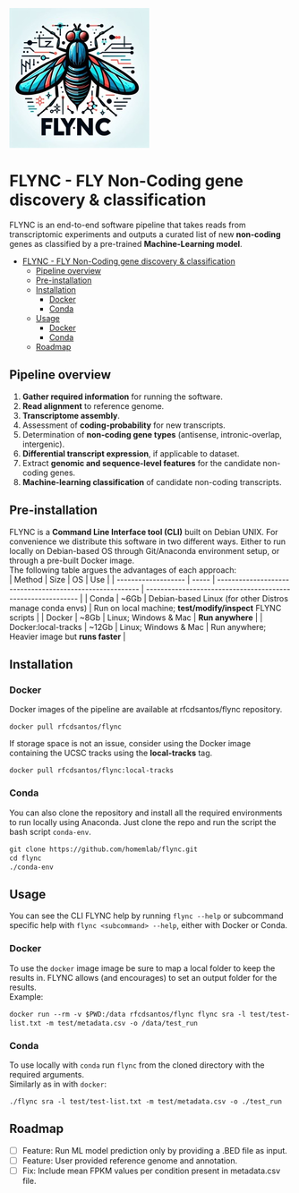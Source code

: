 ![FLYNC logo](logo.jpeg)

# FLYNC - FLY Non-Coding gene discovery & classification

FLYNC is an end-to-end software pipeline that takes reads from transcriptomic experiments and outputs a curated list of new **non-coding** genes as classified by a pre-trained **Machine-Learning model**.  

- [FLYNC - FLY Non-Coding gene discovery \& classification](#flync---fly-non-coding-gene-discovery--classification)
  - [Pipeline overview](#pipeline-overview)
  - [Pre-installation](#pre-installation)
  - [Installation](#installation)
    - [Docker](#docker)
    - [Conda](#conda)
  - [Usage](#usage)
    - [Docker](#docker-1)
    - [Conda](#conda-1)
  - [Roadmap](#roadmap)

## Pipeline overview
1. **Gather required information** for running the software.
2. **Read alignment** to reference genome.
3. **Transcriptome assembly**.
4. Assessment of **coding-probability** for new transcripts.
5. Determination of **non-coding gene types** (antisense, intronic-overlap, intergenic).
6. **Differential transcript expression**, if applicable to dataset.
7. Extract **genomic and sequence-level features** for the candidate non-coding genes.
8. **Machine-learning classification** of candidate non-coding transcripts.

## Pre-installation  

FLYNC is a **Command Line Interface tool (CLI)** built on Debian UNIX. For convenience we distribute this software in two different ways. Either to run locally on Debian-based OS through Git/Anaconda environment setup, or through a pre-built Docker image.  
The following table argues the advantages of each approach:  
| Method              | Size  | OS                                                       | Use                                                         |
| ------------------- | ----- | -------------------------------------------------------- | ----------------------------------------------------------- |
| Conda               | ~6Gb  | Debian-based Linux (for other Distros manage conda envs) | Run on local machine; **test/modify/inspect** FLYNC scripts |
| Docker              | ~8Gb  | Linux; Windows & Mac                                     | **Run anywhere**                                            |
| Docker:local-tracks | ~12Gb | Linux; Windows & Mac                                     | Run anywhere; Heavier image but **runs faster**             |


## Installation

### Docker
Docker images of the pipeline are available at rfcdsantos/flync repository.

```
docker pull rfcdsantos/flync
```
If storage space is not an issue, consider using the Docker image containing the UCSC tracks using the **local-tracks** tag.
```
docker pull rfcdsantos/flync:local-tracks
```
### Conda
You can also clone the repository and install all the required environments to run locally using Anaconda. Just clone the repo and run the script the bash script `conda-env`.

```
git clone https://github.com/homemlab/flync.git
cd flync
./conda-env
```
## Usage
You can see the CLI FLYNC help by running `flync --help` or subcommand specific help with `flync <subcommand> --help`, either with Docker or Conda.

### Docker
To use the `docker` image image be sure to map a local folder to keep the results in. FLYNC allows (and encourages) to set an output folder for the results.  
Example:
```
docker run --rm -v $PWD:/data rfcdsantos/flync flync sra -l test/test-list.txt -m test/metadata.csv -o /data/test_run
```
### Conda
To use locally with `conda` run `flync` from the cloned directory with the required arguments.  
Similarly as in with `docker`:
```
./flync sra -l test/test-list.txt -m test/metadata.csv -o ./test_run
```

## Roadmap

- [ ] Feature: Run ML model prediction only by providing a .BED file as input.
- [ ] Feature: User provided reference genome and annotation.
- [ ] Fix: Include mean FPKM values per condition present in metadata.csv file.
